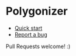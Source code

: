 # Polygonizer

- [Quick start](https://youtu.be/vuWSVm_vx9c)
- [Report a bug](https://github.com/timoschwarzer/polygonizer-gd-addon/issues)

Pull Requests welcome! :)
